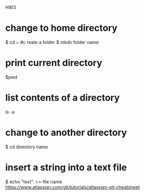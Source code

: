 HW3
# change to home directory
$ cd ~
#c reate a folder
$ mkdir folder name
# print current directory
$pwd
# list contents of a directory
ls -a
# change to another directory
$ cd directory name
# insert a string into a text file
$ echo "text". >> file name
https://www.atlassian.com/git/tutorials/atlassian-git-cheatsheet

